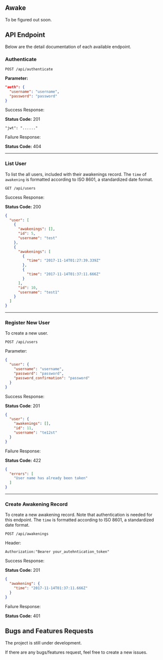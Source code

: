 ## Awake
To be figured out soon.

## API Endpoint
Below are the detail documentation of each available endpoint. 

### Authenticate
```
POST /api/authenticate
```
**Parameter:**
```json
"auth": {
  "username": "username",
  "password": "password"
}
```
Success Response:

**Status Code:** 201

```
"jwt": "......"
```
Failure Response:

**Status Code:** 404

---

### List User
To list the all users, included with their awakenings record. The `time` of `awakening` is formatted according to ISO 8601, a standardized date format.

```
GET /api/users
```
Success Response:

**Status Code:** 200
```json
{ 
  "user": [
    {
      "awakenings": [],
      "id": 5,
      "username": "test"
    },
    {
      "awakenings": [
        {
          "time": "2017-11-14T01:27:39.339Z"
        },
        {
          "time": "2017-11-14T01:37:11.666Z"
        }
      ],
      "id": 10,
      "username": "test1"
    }
  ]
}
```

---

### Register New User
To create a new user.

```
POST /api/users
```
Parameter:
```json
{
  "user": {
    "username": "username",
    "password": "password",
    "password_confirmation": "password"
  }  
}
```
Success Response:

**Status Code**: 201
```json
{
  "user": {
    "awakenings": [],
    "id": 11,
    "username": "te12st"
  }
}
```
Failure Response:

**Status Code:** 422
```json
{
  "errors": [
    "User name has already been taken"
  ]
}
```

---

### Create Awakening Record
To create a new awakening record. Note that authentication is needed for this endpoint. The `time` is formatted according to ISO 8601, a standardized date format.

```
POST /api/awakenings
```
Header:
```
Authorization:"Bearer your_autehntication_token"
```
Success Response:

**Status Code:** 201

```json
{
  "awakening": {
    "time": "2017-11-14T01:37:11.666Z"
  }
}
```
Failure Response:

**Status Code:** 401

## Bugs and Features Requests
The project is still under development. 

If there are any bugs/features request, feel free to create a new issues.
